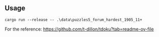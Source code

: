 

## Usage

```
cargo run --release -- .\data\puzzles5_forum_hardest_1905_11+
```

For the reference: https://github.com/t-dillon/tdoku?tab=readme-ov-file

